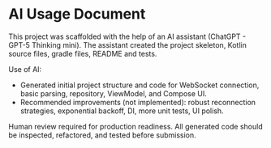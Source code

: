 # AI Usage Document

This project was scaffolded with the help of an AI assistant (ChatGPT - GPT-5 Thinking mini).
The assistant created the project skeleton, Kotlin source files, gradle files, README and tests.

Use of AI:
- Generated initial project structure and code for WebSocket connection, basic parsing, repository, ViewModel, and Compose UI.
- Recommended improvements (not implemented): robust reconnection strategies, exponential backoff, DI, more unit tests, UI polish.

Human review required for production readiness. All generated code should be inspected, refactored, and tested before submission.
